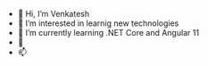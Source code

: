 - 👋 Hi, I’m Venkatesh
- 👀 I’m interested in learnig new technologies
- 🌱 I’m currently learning .NET Core and Angular 11
- 💞️ 
- 📫 

<!---
VenkateshSRaja/VenkateshSRaja is a ✨ special ✨ repository because its `README.md` (this file) appears on your GitHub profile.
You can click the Preview link to take a look at your changes.
--->
